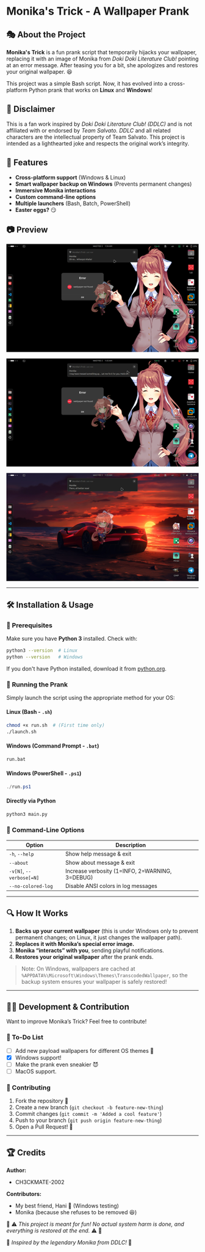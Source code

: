 # Monika's Trick - A Wallpaper Prank

## 🎭 About the Project

**Monika's Trick** is a fun prank script that temporarily hijacks your wallpaper, replacing it with an image of Monika from *Doki Doki Literature Club!* pointing at an error message. After teasing you for a bit, she apologizes and restores your original wallpaper. 😆

This project was a simple Bash script. Now, it has evolved into a cross-platform Python prank that works on **Linux** and **Windows**!

## 🚨 Disclaimer

This is a fan work inspired by *Doki Doki Literature Club! (DDLC)* and is not affiliated with or endorsed by *Team Salvato.*
*DDLC* and all related characters are the intellectual property of Team Salvato. This project is intended as a lighthearted joke and respects the original work’s integrity.

## 🚀 Features

- **Cross-platform support** (Windows & Linux)
- **Smart wallpaper backup on Windows** (Prevents permanent changes)
- **Immersive Monika interactions**
- **Custom command-line options**
- **Multiple launchers** (Bash, Batch, PowerShell)
- **Easter eggs?** 😏

## :camera: ​Preview

![Monika 1](readme.assets/Monika_1.png)

![Monika 2](readme.assets/Monika_2.png)

![Monika 3](readme.assets/Monika_3.png)

------

## 🛠️ Installation & Usage​

### 🔧 Prerequisites

Make sure you have **Python 3** installed. Check with:

```sh
python3 --version  # Linux
python --version   # Windows
```

If you don't have Python installed, download it from [python.org](https://www.python.org/).

### 🏃 Running the Prank

Simply launch the script using the appropriate method for your OS:

#### Linux (Bash - `.sh`)

```sh
chmod +x run.sh  # (First time only)
./launch.sh
```

#### Windows (Command Prompt - `.bat`)

```sh
run.bat
```

#### Windows (PowerShell - `.ps1`)

```powershell
./run.ps1
```

#### Directly via Python

```sh
python3 main.py
```

### 📝 Command-Line Options

| Option                   | Description                                     |
| ------------------------ | ----------------------------------------------- |
| `-h`, `--help`           | Show help message & exit                        |
| `--about`                | Show about message & exit                       |
| `-v[N]`, `--verbose[=N]` | Increase verbosity (1=INFO, 2=WARNING, 3=DEBUG) |
| `--no-colored-log`       | Disable ANSI colors in log messages             |

------

## 🔍 How It Works

1. **Backs up your current wallpaper** (this is under Windows only to prevent permanent changes; on Linux, it just changes the wallpaper path).
2. **Replaces it with Monika’s special error image.**
3. **Monika “interacts” with you**, sending playful notifications.
4. **Restores your original wallpaper** after the prank ends.

> Note: On Windows, wallpapers are cached at `%APPDATA%\Microsoft\Windows\Themes\TranscodedWallpaper`, so the backup system ensures your wallpaper is safely restored!

------

## 👨‍💻 Development & Contribution

Want to improve Monika’s Trick? Feel free to contribute!

### 📂 To-Do List

- [ ] Add new payload wallpapers for different OS themes 🎨
- [x] Windows support!
- [ ] Make the prank even sneakier 😈
- [ ] MacOS support.

### 🤝 Contributing

1. Fork the repository 🍴
2. Create a new branch (`git checkout -b feature-new-thing`)
3. Commit changes (`git commit -m 'Added a cool feature'`)
4. Push to your branch (`git push origin feature-new-thing`)
5. Open a Pull Request! 🎉

------

## 🏆 Credits

**Author:**

- CH3CKMATE-2002

**Contributors:**
- My best friend, Hani 💪 (Windows testing)
- Monika (because she refuses to be removed 😆)



🛑 ⚠️ *This project is meant for fun! No actual system harm is done, and everything is restored at the end.* ⚠️ 🛑

🔗 *Inspired by the legendary Monika from DDLC!* 💚
